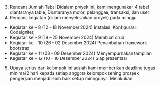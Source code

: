
3.	Rencana Jumlah Tabel
Didalam proyek ini, kami mengunakan 4 tabel diantaranya table, Diantaranya motor, pelanggan, transaksi, dan user
4.	Rencana kegiatan (dalam menyelesaikan proyek) pada minggu.
- Kegiatan ke – 8 (12 – 18 November 2024)  Instalasi, Konfigurasi, Codeigniter, 
-	Kegiatan ke – 9 (19 – 25 November 2024) Membuat crud
-	Kegiatan ke – 10 (26 – 02 Desember 2024) Penambahan framework bootstrap
-	Kegiatan ke – 11 (03 – 09 Desember 2024) Menyempurnakan tampilan
-	Kegiatan ke – 12 (10 – 16 Desember 2024) Siap presentasi
5.	Upaya serius dari kelompok ini adalah kami memberikan deadline tugas minimal 2 hari kepada setiap anggota kelompok sehing prospek pengerjaan menjadi lebih baik setiap minngunya. Melakukan 
